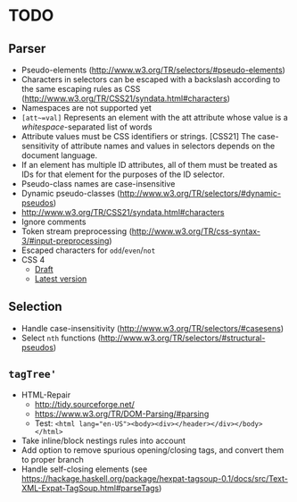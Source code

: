 # TODO

## Parser

* Pseudo-elements (<http://www.w3.org/TR/selectors/#pseudo-elements>)
* Characters in selectors can be escaped with a backslash according to the same escaping rules as CSS (<http://www.w3.org/TR/CSS21/syndata.html#characters>)
* Namespaces are not supported yet
* `[att~=val]` Represents an element with the att attribute whose value is a *whitespace*-separated list of words
* Attribute values must be CSS identifiers or strings. [CSS21] The case-sensitivity of attribute names and values in selectors depends on the document language.
* If an element has multiple ID attributes, all of them must be treated as IDs for that element for the purposes of the ID selector.
* Pseudo-class names are case-insensitive
* Dynamic pseudo-classes (<http://www.w3.org/TR/selectors/#dynamic-pseudos>)
* <http://www.w3.org/TR/CSS21/syndata.html#characters>
* Ignore comments
* Token stream preprocessing (<http://www.w3.org/TR/css-syntax-3/#input-preprocessing>)
* Escaped characters for `odd`/`even`/`not`
* CSS 4
    - [Draft](https://drafts.csswg.org/selectors-4/#relational)
    - [Latest version](http://www.w3.org/TR/selectors4/)


## Selection

* Handle case-insensitivity (<http://www.w3.org/TR/selectors/#casesens>)
* Select `nth` functions (<http://www.w3.org/TR/selectors/#structural-pseudos>)


## `tagTree'`

* HTML-Repair
    - <http://tidy.sourceforge.net/>
    - <https://www.w3.org/TR/DOM-Parsing/#parsing>
    - Test: `<html lang="en-US"><body><div></header></div></body></html>`
* Take inline/block nestings rules into account
* Add option to remove spurious opening/closing tags, and convert them to proper branch
* Handle self-closing elements (see <https://hackage.haskell.org/package/hexpat-tagsoup-0.1/docs/src/Text-XML-Expat-TagSoup.html#parseTags>)

